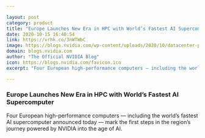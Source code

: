 ```yaml
---

layout: post
category: product
title: "Europe Launches New Era in HPC with World’s Fastest AI Supercomputer"
date: 2020-10-15 16:40:54
link: https://vrhk.co/3nWTWbC
image: https://blogs.nvidia.com/wp-content/uploads/2020/10/datacenter-pixabay-x1280.jpg
domain: blogs.nvidia.com
author: "The Official NVIDIA Blog"
icon: https://blogs.nvidia.com/favicon.ico
excerpt: "Four European high-performance computers — including the world’s fastest AI supercomputer announced today — mark the first steps in the region’s journey powered by NVIDIA into the age of AI."

---
```


### Europe Launches New Era in HPC with World’s Fastest AI Supercomputer

Four European high-performance computers — including the world’s fastest AI supercomputer announced today — mark the first steps in the region’s journey powered by NVIDIA into the age of AI.